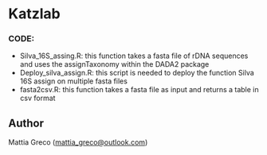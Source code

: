 # Katzlab

### CODE:

* Silva_16S_assing.R: this function takes a fasta file of rDNA sequences and uses the assignTaxonomy within the DADA2 package 
* Deploy_silva_assign.R: this script is needed to deploy the function Silva 16S assign on multiple fasta files
* fasta2csv.R: this function takes a fasta file as input and returns a table in csv format

## Author
Mattia Greco (mattia_greco@outlook.com)
